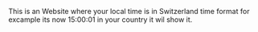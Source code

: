 This is an Website where your local time is in Switzerland time format for excample its now 15:00:01 in your country it wil show it.

